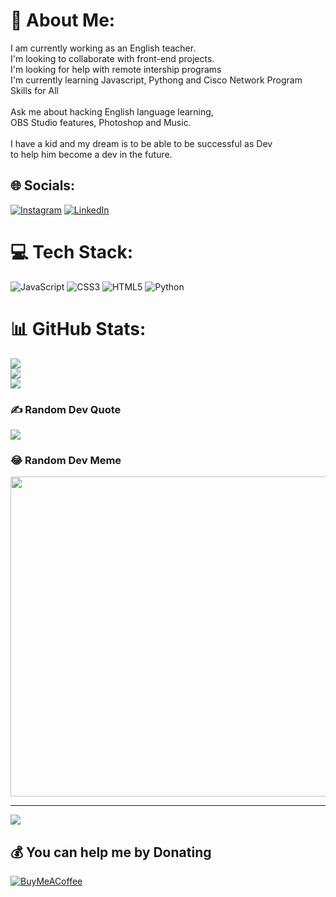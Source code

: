 # 💫 About Me:
I am currently working as an English teacher.<br>I'm looking to collaborate with front-end projects.<br>I'm looking for help with remote intership programs<br>I'm currently learning Javascript, Pythong and Cisco Network Program Skills for All<br><br>Ask me about hacking English language learning,<br>OBS Studio features, Photoshop and Music.<br><br>I have a kid and my dream is to be able to be successful as Dev<br>to help him become a dev in the future.


## 🌐 Socials:
[![Instagram](https://img.shields.io/badge/Instagram-%23E4405F.svg?logo=Instagram&logoColor=white)](https://instagram.com/lenilson.png) [![LinkedIn](https://img.shields.io/badge/LinkedIn-%230077B5.svg?logo=linkedin&logoColor=white)](https://linkedin.com/in/mrlenilson) 

# 💻 Tech Stack:
![JavaScript](https://img.shields.io/badge/javascript-%23323330.svg?style=for-the-badge&logo=javascript&logoColor=%23F7DF1E) ![CSS3](https://img.shields.io/badge/css3-%231572B6.svg?style=for-the-badge&logo=css3&logoColor=white) ![HTML5](https://img.shields.io/badge/html5-%23E34F26.svg?style=for-the-badge&logo=html5&logoColor=white) ![Python](https://img.shields.io/badge/python-3670A0?style=for-the-badge&logo=python&logoColor=ffdd54)
# 📊 GitHub Stats:
![](https://github-readme-stats.vercel.app/api?username=lennyjspy&theme=dark&hide_border=false&include_all_commits=true&count_private=true)<br/>
![](https://github-readme-streak-stats.herokuapp.com/?user=lennyjspy&theme=dark&hide_border=false)<br/>
![](https://github-readme-stats.vercel.app/api/top-langs/?username=lennyjspy&theme=dark&hide_border=false&include_all_commits=true&count_private=true&layout=compact)

### ✍️ Random Dev Quote
![](https://quotes-github-readme.vercel.app/api?type=horizontal&theme=tokyonight)

### 😂 Random Dev Meme
<img src="https://random-memer.herokuapp.com/" width="512px"/>

---
[![](https://visitcount.itsvg.in/api?id=lennyjspy&icon=9&color=12)](https://visitcount.itsvg.in)

  ## 💰 You can help me by Donating
  [![BuyMeACoffee](https://img.shields.io/badge/Buy%20Me%20a%20Coffee-ffdd00?style=for-the-badge&logo=buy-me-a-coffee&logoColor=black)](https://buymeacoffee.com/https://www.buymeacoffee.com/lenilsoncdY) 

  
<!-- Proudly created with GPRM ( https://gprm.itsvg.in ) -->
